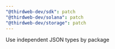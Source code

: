 ```yaml
---
"@thirdweb-dev/sdk": patch
"@thirdweb-dev/solana": patch
"@thirdweb-dev/storage": patch
---
```


Use independent JSON types by package
